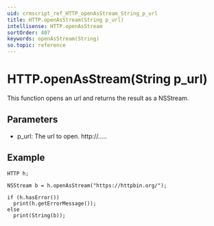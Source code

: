 ```yaml
---
uid: crmscript_ref_HTTP_openAsStream_String_p_url
title: HTTP.openAsStream(String p_url)
intellisense: HTTP.openAsStream
sortOrder: 407
keywords: openAsStream(String)
so.topic: reference
---
```


# HTTP.openAsStream(String p_url)

This function opens an url and returns the result as a NSStream.

## Parameters

* p_url: The url to open. http://.....

## Example

    HTTP h;
    
    NSStream b = h.openAsStream("https://httpbin.org/");
    
    if (h.hasError())
      print(h.getErrorMessage());
    else
      print(String(b));
